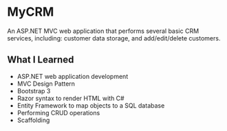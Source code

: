 ﻿# MyCRM

An ASP.NET MVC web application that performs several basic CRM services, including: customer data storage, and add/edit/delete customers.

## What I Learned

* ASP.NET web application development
* MVC Design Pattern
* Bootstrap 3
* Razor syntax to render HTML with C#
* Entity Framework to map objects to a SQL database
* Performing CRUD operations
* Scaffolding 
